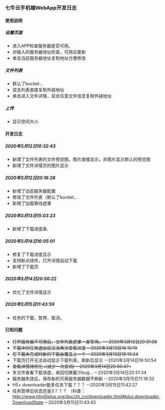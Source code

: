 ### 七牛云手机端WebApp开发日志

#### 使用说明

##### 设置页面

- 进入APP检查服务器是否可用。
- 对输入的服务器地址检查，可用后更新
- 单击当前服务器地址复制地址方便修改

##### 文件列表

- 默认了bucket...
- 双击列表直接复制外链地址
- 单击进入文件详情，双击任意文件信息复制外链地址

##### 上传

- 显示空间大小



#### 开发日志

##### 2020年3月12日10:32:43

- 新增了文件列表的文件预览图，图片直接显示，非图片显示默认的预览图
- 新增了文件详情页的图片显示

##### 2020年3月12日20:16:28

- 新增了动态服务器配置
- 修改了文件列表（默认了bucket...
- 新增了加载等待遮罩

##### 2020年3月13日15:03:23
- 新增了下载进度条.
##### 2020年3月14日16:05:01
- 修复了下载进度显示
- 支持断点续传，打开详情自动下载
- 新增了下载页
##### 2020年3月14日20:50:22

- 优化了文件详情显示

##### 2020年3月15日11:43:59

- 任务的下载、暂停、取消。

#### 已知问题

- ~~打开服务器不可用后，文件列表遮罩一直等待。---2020年3月12日20:31:08~~
- ~~下载中的任务退出后没法再次查看进度 --2020年3月13日18:10:19~~
- ~~在下载未完成时新的下载会覆盖上一个 --2020年3月13日18:10:24~~
- 下载页打开无法自动显示下载列表，刷新后显示  --2020年3月14日16:50:54
- ~~查看详情待优化~(减少一次查询) --2020年3月14日20:50:47~~~
- 多文件查看下载进度，来回切换蜜汁bug... --2020年3月14日20:51:34
- 服务器失效后，保存新的可用服务器数据不刷新  --2020年3月15日11:16:32
- H5+ downloader能多任务下载？？？ --2020年3月15日11:42:27
- 任务暂停后状态还是3？？？ （科普：http://www.html5plus.org/doc/zh_cn/downloader.html#plus.downloader.DownloadState  --2020年3月15日11:43:45

